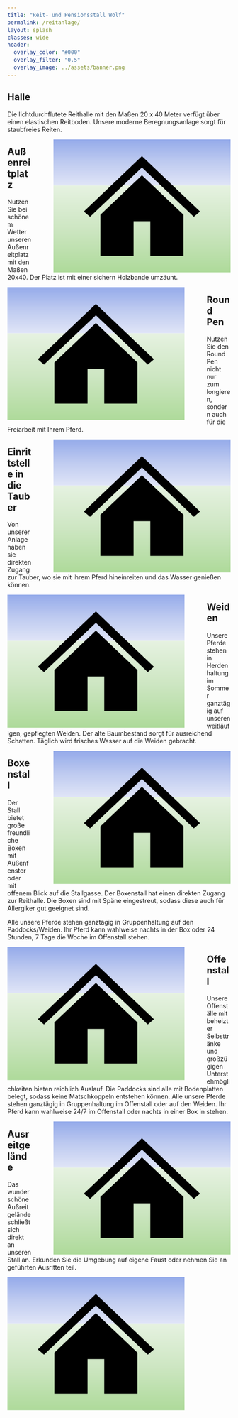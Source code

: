 ```yaml
---
title: "Reit- und Pensionsstall Wolf"
permalink: /reitanlage/
layout: splash
classes: wide
header:
  overlay_color: "#000"
  overlay_filter: "0.5"
  overlay_image: ../assets/banner.png
---
```


<section>
  
# Halle

Die lichtdurchflutete Reithalle mit den Maßen 20 x 40 Meter verfügt über einen elastischen Reitboden. Unsere moderne Beregnungsanlage sorgt für staubfreies Reiten.

<img style="float: right; padding: 0px 0px 0px 50px" src="../assets/house.png" width="400" height="300">

</section>

<section>
  
# Außenreitplatz

Nutzen Sie bei schönem Wetter unseren Außenreitplatz mit den Maßen 20x40. Der Platz ist mit einer sichern Holzbande umzäunt.

<img style="float: left; padding: 0px 50px 0px 0px" src="../assets/house.png" width="400" height="300">

</section>

<section>

# Round Pen

Nutzen Sie den Round Pen nicht nur zum longieren, sondern auch für die Freiarbeit mit Ihrem Pferd.

<img style="float: right; padding: 0px 0px 0px 50px" src="../assets/house.png" width="400" height="300">

</section>

<section>

# Einrittstelle in die Tauber

Von unserer Anlage haben sie direkten Zugang zur Tauber, wo sie mit ihrem Pferd hineinreiten und das Wasser genießen können.

<img style="float: left; padding: 0px 50px 0px 0px" src="../assets/house.png" width="400" height="300">

</section>

<section>

# Weiden

Unsere Pferde stehen in Herdenhaltung im Sommer ganztägig auf unseren weitläufigen, gepflegten Weiden. Der alte Baumbestand sorgt für ausreichend Schatten. Täglich wird frisches Wasser auf die Weiden gebracht.

<img style="float: right; padding: 0px 0px 0px 50px" src="../assets/house.png" width="400" height="300">

</section>

<section>

# Boxenstall

Der Stall bietet große freundliche Boxen mit Außenfenster oder mit offenem Blick auf die Stallgasse. Der Boxenstall hat einen direkten Zugang zur Reithalle. Die Boxen sind mit Späne eingestreut, sodass diese auch für Allergiker gut geeignet sind.

Alle unsere Pferde stehen ganztägig in Gruppenhaltung auf den Paddocks/Weiden. Ihr Pferd kann wahlweise nachts in der Box oder 24 Stunden, 7 Tage die Woche im Offenstall stehen.

<img style="float: left; padding: 0px 50px 0px 0px" src="../assets/house.png" width="400" height="300">

</section>

<section>

# Offenstall

Unsere Offenställe mit beheizter Selbsttränke und großzügigen Unterstehmöglichkeiten bieten reichlich Auslauf. Die Paddocks sind alle mit Bodenplatten belegt, sodass keine Matschkoppeln entstehen können. Alle unsere Pferde stehen ganztägig in Gruppenhaltung im Offenstall oder auf den Weiden. Ihr Pferd kann wahlweise 24/7 im Offenstall oder nachts in einer Box in stehen.

<img style="float: right; padding: 0px 0px 0px 50px" src="../assets/house.png" width="400" height="300">

</section>

<section>

# Ausreitgelände

Das wunderschöne Außreitgelände schließt sich direkt an unseren Stall an. Erkunden Sie die Umgebung auf eigene Faust oder nehmen Sie an geführten Ausritten teil.

<img style="float: left; padding: 0px 50px 0px 0px" src="../assets/house.png" width="400" height="300">

</section>





